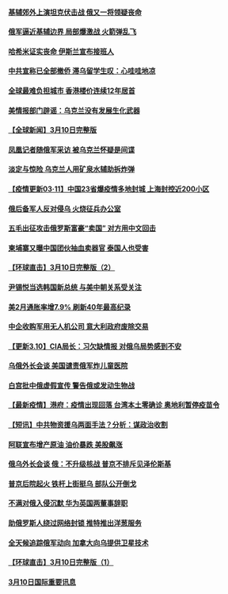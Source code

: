 #### [基辅郊外上演坦克伏击战 俄又一将领疑丧命](../pages/prog202/a103370501.md) 
#### [俄军逼近基辅边界 局部爆激战 火箭弹乱飞](../pages/prog202/a103370438.md) 
#### [哈希米证实丧命 伊斯兰宣布接班人](../pages/prog202/a103370576.md) 
#### [中共宣称已全部撤侨 滞乌留学生叹：心哇哇地凉](../pages/prog202/a103370381.md) 
#### [全球最难负担城市 香港楼价连续12年居首](../pages/prog202/a103370441.md) 
#### [美情报部门辟谣：乌克兰没有发展生化武器](../pages/prog202/a103370374.md) 
#### [【全球新闻】3月10日完整版](../pages/prog202/a103370534.md) 
#### [凤凰记者随俄军采访 被乌克兰怀疑是间谍](../pages/prog202/a103370386.md) 
#### [淡定与惊险 乌克兰人用矿泉水辅助拆炸弹](../pages/prog202/a103370377.md) 
#### [【疫情更新03·11】中国23省爆疫情多地封城 上海封控近200小区](../pages/prog202/a103360523.md) 
#### [俄后备军人反对侵乌 火烧征兵办公室](../pages/prog202/a103370341.md) 
#### [五毛出征攻击俄罗斯富豪“卖国” 对方用中文回击](../pages/prog202/a103370319.md) 
#### [柬埔寨又曝中国团伙抽血卖器官 泰国人也受害](../pages/prog202/a103370307.md) 
#### [【环球直击】3月10日完整版（2）](../pages/prog202/a103370285.md) 
#### [尹锡悦当选韩国新总统 与美中朝关系受关注](../pages/prog202/a103370275.md) 
#### [美2月通胀率增7.9% 刷新40年最高纪录](../pages/prog202/a103370114.md) 
#### [中企收购军用无人机公司 意大利政府废除交易](../pages/prog202/a103370214.md) 
#### [【更新3.10】CIA局长：习欠缺情报 对俄乌局势感到不安](../pages/prog202/a103369844.md) 
#### [乌俄外长会谈 美国谴责俄军炸儿童医院](../pages/prog202/a103370200.md) 
#### [白宫批中俄虚假宣传 警告俄或发动生物战](../pages/prog202/a103370174.md) 
#### [【最新疫情】港府：疫情出现回落 台湾本土零确诊 奥地利暂停疫苗令](../pages/prog202/a103370196.md) 
#### [【短讯】中共物资援乌两面手法？分析：谋政治收割](../pages/prog202/a103370160.md) 
#### [阿联宣布增产原油 油价暴跌 美股飙涨](../pages/prog202/a103370121.md) 
#### [俄乌外长会谈 俄：不升级核战 普京不排斥见泽伦斯基](../pages/prog202/a103370086.md) 
#### [普京后院起火 铁杆上街挺乌 部队公开倒戈](../pages/prog202/a103369445.md) 
#### [不满对俄入侵沉默 华为英国两董事辞职](../pages/prog202/a103370040.md) 
#### [助俄罗斯人绕过网络封锁 推特推出洋葱服务](../pages/prog202/a103370019.md) 
#### [全天候追踪俄军动向 加拿大向乌提供卫星技术](../pages/prog202/a103370009.md) 
#### [【环球直击】3月10日完整版（1）](../pages/prog202/a103370021.md) 
#### [3月10日国际重要讯息](../pages/prog202/a103369935.md) 
